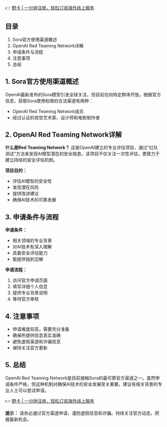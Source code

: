 👉 [野卡 | 一分钟注册，轻松订阅海外线上服务](https://bit.ly/bewildcard)

## 目录
1. Sora官方使用渠道概述
2. OpenAI Red Teaming Network详解
3. 申请条件与流程
4. 注意事项
5. 总结

## 1. Sora官方使用渠道概述

OpenAI最新发布的Sora模型引发全球关注，但目前仅向特定群体开放。根据官方信息，获取Sora使用权限的合法渠道有两种：
- OpenAI Red Teaming Network成员
- 经过认证的视觉艺术家、设计师和电影制作者

## 2. OpenAI Red Teaming Network详解

**什么是Red Teaming Network？**
这是OpenAI建立的专业评估项目，通过"红队测试"方法来发现AI模型潜在的安全隐患。该项目不仅关注一次性评估，更致力于建立持续的安全评估机制。

**项目目的：**
- 评估AI模型的安全性
- 发现潜在风险
- 提供改进建议
- 确保AI技术的可靠发展

## 3. 申请条件与流程

**申请条件：**
- 相关领域的专业背景
- 对AI技术有深入理解
- 具备安全评估能力
- 能提供独到见解

**申请流程：**
1. 访问官方申请页面
2. 填写详细个人信息
3. 提供专业背景说明
4. 等待官方审核

## 4. 注意事项

- 申请难度较高，需要充分准备
- 确保所提供信息真实准确
- 避免虚假渠道和诈骗信息
- 保持关注官方更新

## 5. 总结

OpenAI Red Teaming Network是目前接触Sora的最可靠官方渠道之一。虽然申请条件严格，但这种机制对确保AI技术的安全发展至关重要。建议有相关背景的专业人士可以尝试申请。

👉 [野卡 | 一分钟注册，轻松订阅海外线上服务](https://bit.ly/bewildcard)

**提示：** 请务必通过官方渠道申请，谨防虚假信息和诈骗。持续关注官方动态，把握最新机会。